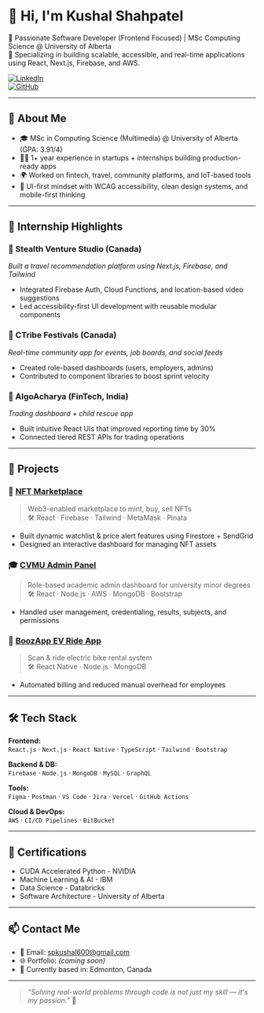 

<!--
**kushal600/kushal600** is a ✨ _special_ ✨ repository because its `README.md` (this file) appears on your GitHub profile.

Here are some ideas to get you started:

- 🔭 I’m currently working on ...
- 🌱 I’m currently learning ...
- 👯 I’m looking to collaborate on ...
- 🤔 I’m looking for help with ...
- 💬 Ask me about ...
- 📫 How to reach me: ...
- 😄 Pronouns: ...
- ⚡ Fun fact: ...
-->

# 👋 Hi, I'm Kushal Shahpatel

🚀 Passionate Software Developer (Frontend Focused) | MSc Computing Science @ University of Alberta  
🎯 Specializing in building scalable, accessible, and real-time applications using React, Next.js, Firebase, and AWS.

[![LinkedIn](https://img.shields.io/badge/LinkedIn-Kushal%20Shahpatel-blue?logo=linkedin)](https://www.linkedin.com/in/kushalshahpatel)  
[![GitHub](https://img.shields.io/badge/GitHub-Kushal600-black?logo=github)](https://github.com/Kushal600)

---

## 🧠 About Me

- 🎓 MSc in Computing Science (Multimedia) @ University of Alberta (GPA: 3.91/4)
- 🧑‍💻 1+ year experience in startups + internships building production-ready apps
- 🌍 Worked on fintech, travel, community platforms, and IoT-based tools
- 🎨 UI-first mindset with WCAG accessibility, clean design systems, and mobile-first thinking

---

## 💼 Internship Highlights

### 🔹 Stealth Venture Studio (Canada)
*Built a travel recommendation platform using Next.js, Firebase, and Tailwind*

- Integrated Firebase Auth, Cloud Functions, and location-based video suggestions
- Led accessibility-first UI development with reusable modular components

### 🔹 CTribe Festivals (Canada)
*Real-time community app for events, job boards, and social feeds*

- Created role-based dashboards (users, employers, admins)
- Contributed to component libraries to boost sprint velocity

### 🔹 AlgoAcharya (FinTech, India)
*Trading dashboard + child rescue app*

- Built intuitive React UIs that improved reporting time by 30%
- Connected tiered REST APIs for trading operations

---

## 🔨 Projects

### 🧾 [NFT Marketplace](https://github.com/Kushal600)
> Web3-enabled marketplace to mint, buy, sell NFTs  
> 🛠️ React · Firebase · Tailwind · MetaMask · Pinata

- Built dynamic watchlist & price alert features using Firestore + SendGrid
- Designed an interactive dashboard for managing NFT assets

### 🎓 [CVMU Admin Panel](https://github.com/Kushal600)
> Role-based academic admin dashboard for university minor degrees  
> 🛠️ React · Node.js · AWS · MongoDB · Bootstrap

- Handled user management, credentialing, results, subjects, and permissions

### 🛴 [BoozApp EV Ride App](https://www.youtube.com)
> Scan & ride electric bike rental system  
> 🛠️ React Native · Node.js · MongoDB

- Automated billing and reduced manual overhead for employees

---

## 🛠 Tech Stack

**Frontend:**  
`React.js` · `Next.js` · `React Native` · `TypeScript` · `Tailwind` · `Bootstrap`

**Backend & DB:**  
`Firebase` · `Node.js` · `MongoDB` · `MySQL` · `GraphQL`

**Tools:**  
`Figma` · `Postman` · `VS Code` · `Jira` · `Vercel` · `GitHub Actions`

**Cloud & DevOps:**  
`AWS` · `CI/CD Pipelines` · `BitBucket`

---

## 🧾 Certifications

- CUDA Accelerated Python - NVIDIA
- Machine Learning & AI - IBM
- Data Science - Databricks
- Software Architecture - University of Alberta

---

## 📫 Contact Me

- 📧 Email: spkushal600@gmail.com
- 🌐 Portfolio: *(coming soon)*  
- 📍 Currently based in: Edmonton, Canada

---

> *“Solving real-world problems through code is not just my skill — it's my passion.”* 🚀
